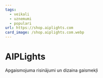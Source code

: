 ```yaml
---
tags:
  - veikali
  - uznemumi
  - populari
url: https://shop.aiplights.com
card_image: /shop.aiplights.com.webp
---
```


# AIPLights

Apgaismojuma risinājumi un dizaina gaismekļi
